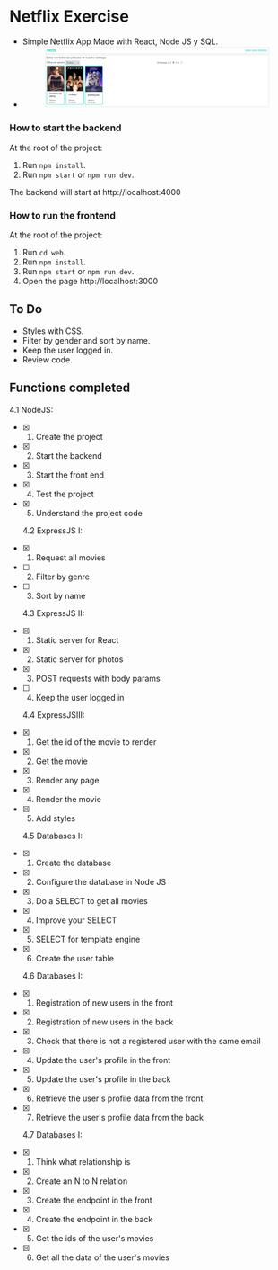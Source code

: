 # Netflix Exercise

- Simple Netflix App Made with React, Node JS y SQL.
- <div align="center"> <img src="./web/images/previous.png" width="400px"</img> </div>

### How to start the backend

At the root of the project:

1. Run `npm install`.
1. Run `npm start` or `npm run dev`.

The backend will start at http://localhost:4000

### How to run the frontend

At the root of the project:

1. Run `cd web`.
1. Run `npm install`.
1. Run `npm start` or `npm run dev`.
1. Open the page http://localhost:3000

## To Do

- Styles with CSS.
- Filter by gender and sort by name.
- Keep the user logged in.
- Review code.

## Functions completed

4.1 NodeJS:

- [x] 1. Create the project
- [x] 2. Start the backend
- [x] 3. Start the front end
- [x] 4. Test the project
- [x] 5. Understand the project code

  4.2 ExpressJS I:

- [x] 1. Request all movies
- [ ] 2. Filter by genre
- [ ] 3. Sort by name

  4.3 ExpressJS II:

- [x] 1. Static server for React
- [x] 2. Static server for photos
- [x] 3. POST requests with body params
- [ ] 4. Keep the user logged in

  4.4 ExpressJSIII:

- [x] 1. Get the id of the movie to render
- [x] 2. Get the movie
- [x] 3. Render any page
- [x] 4. Render the movie
- [x] 5. Add styles

  4.5 Databases I:

- [x] 1. Create the database
- [x] 2. Configure the database in Node JS
- [x] 3. Do a SELECT to get all movies
- [x] 4. Improve your SELECT
- [x] 5. SELECT for template engine
- [x] 6. Create the user table

  4.6 Databases I:

- [x] 1. Registration of new users in the front
- [x] 2. Registration of new users in the back
- [x] 3. Check that there is not a registered user with the same email
- [x] 4. Update the user's profile in the front
- [x] 5. Update the user's profile in the back
- [x] 6. Retrieve the user's profile data from the front
- [x] 7. Retrieve the user's profile data from the back

  4.7 Databases I:

- [x] 1. Think what relationship is
- [x] 2. Create an N to N relation
- [x] 3. Create the endpoint in the front
- [x] 4. Create the endpoint in the back
- [x] 5. Get the ids of the user's movies
- [x] 6. Get all the data of the user's movies
